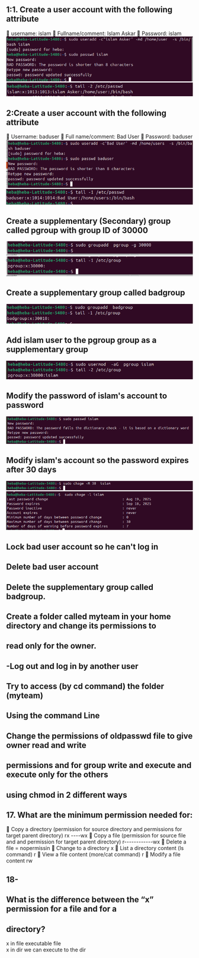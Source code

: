 ## 1:1. Create a user account with the following attribute
 username: islam
 Fullname/comment: Islam Askar
 Password: islam 
 ![img](https://github.com/heba-eldeabes/Red-Hat-Administration-I/blob/main/images/Screenshot%20from%202025-08-19%2021-26-07.png)
 ![img](https://github.com/heba-eldeabes/Red-Hat-Administration-I/blob/main/images/Screenshot%20from%202025-08-19%2021-35-56.png)
 ##  2:Create a user account with the following attribute
 Username: baduser
 Full name/comment: Bad User
 Password: baduser  
![img](https://github.com/heba-eldeabes/Red-Hat-Administration-I/blob/main/images/Screenshot%20from%202025-08-19%2021-32-10.png)
![img](https://github.com/heba-eldeabes/Red-Hat-Administration-I/blob/main/images/Screenshot%20from%202025-08-19%2021-35-20.png)
  
## Create a supplementary (Secondary) group called pgroup with group ID of 30000 
![img](https://github.com/heba-eldeabes/Red-Hat-Administration-I/blob/main/images/Screenshot%20from%202025-08-19%2021-46-20.png)
![img](https://github.com/heba-eldeabes/Red-Hat-Administration-I/blob/main/images/Screenshot%20from%202025-08-19%2021-46-46.png)
 
 ## Create a supplementary group called badgroup
    
 ![img](https://github.com/heba-eldeabes/Red-Hat-Administration-I/blob/main/images/Screenshot%20from%202025-08-19%2021-50-41.png)
 ## Add islam user to the pgroup group as a supplementary group
  ![img](https://github.com/heba-eldeabes/Red-Hat-Administration-I/blob/main/images/Screenshot%20from%202025-08-19%2021-55-25.png)
 
 ## Modify the password of islam's account to password 
 ![img](https://github.com/heba-eldeabes/Red-Hat-Administration-I/blob/main/images/Screenshot%20from%202025-08-19%2021-56-29.png)
 

## Modify islam's account so the password expires after 30 days
![img](https://github.com/heba-eldeabes/Red-Hat-Administration-I/blob/main/images/Screenshot%20from%202025-08-19%2021-58-07.png)
![img](https://github.com/heba-eldeabes/Red-Hat-Administration-I/blob/main/images/Screenshot%20from%202025-08-19%2022-00-24.png)

## Lock bad user account so he can't log in   

## Delete bad user account 

## Delete the supplementary group called badgroup.
 

 ## Create a folder called myteam in your home directory and change its permissions to
 ## read only for the owner. 



## -Log out and log in by another user


 ## Try to access (by cd command) the folder (myteam) 

## Using the command Line
##  Change the permissions of oldpasswd file to give owner read and write
## permissions and for group write and execute and execute only for the others
##  using chmod in 2 different ways
  
 
 ## 17. What are the minimum permission needed for:
 Copy a directory (permission for source directory and permissions for target
parent directory)  rx ----wx
 Copy a file (permission for source file and and permission for target parent
directory) r------------wx
 Delete a file = nopermissin
 Change to a directory x
 List a directory content (ls command) r
 View a file content (more/cat command) r
 Modify a file content  rw
 ## 18- 
 
 
 ## What is the difference between the “x” permission for a file and for a
 ## directory?
x in file  executable file  
x in dir we can execute to the dir    